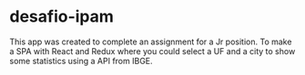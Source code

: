 # desafio-ipam

This app was created to complete an assignment for a Jr position. To make a SPA with React and Redux where you could select a UF and a city to show some statistics
using a API from IBGE.
